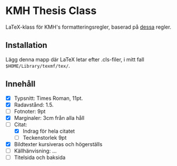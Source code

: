 # KMH Thesis Class
LaTeX-klass för KMH's formatteringsregler, baserad på [dessa](./guide.txt) regler.

## Installation
Lägg denna mapp där LaTeX letar efter .cls-filer, i mitt fall `$HOME/Library/texmf/tex/`.

## Innehåll
- [x] Typsnitt: Times Roman, 11pt.
- [x] Radavstånd: 1.5.
- [ ] Fotnoter: 9pt
- [x] Marginaler: 3cm från alla håll
- [ ] Citat:
  - [x] Indrag för hela citatet 
  - [ ] Teckenstorlek 9pt
- [x] Bildtexter kursiveras och högerställs
- [ ] Källhänvisning: ...
- [ ] Titelsida och baksida
